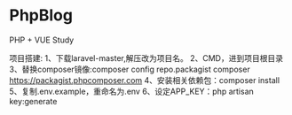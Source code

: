 # PhpBlog
PHP + VUE Study

项目搭建:
1、下载laravel-master,解压改为项目名。
2、CMD，进到项目根目录
3、替换composer镜像:composer config repo.packagist composer https://packagist.phpcomposer.com
4、安装相关依赖包：composer install
5、复制.env.example，重命名为.env
6、设定APP_KEY：php artisan key:generate
